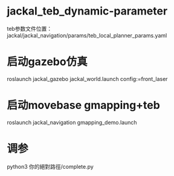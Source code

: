 # jackal_teb_dynamic-parameter

teb参数文件位置：jackal/jackal_navigation/params/teb_local_planner_params.yaml

# 启动gazebo仿真

roslaunch jackal_gazebo jackal_world.launch config:=front_laser

# 启动movebase gmapping+teb 

roslaunch jackal_navigation gmapping_demo.launch 

# 调参

python3 你的絕對路徑/complete.py
